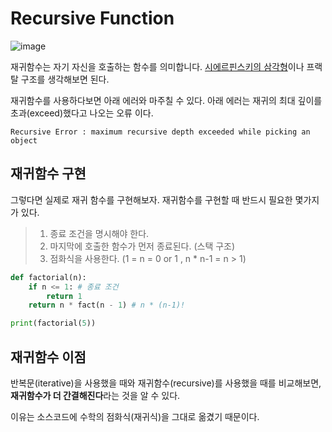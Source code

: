 # Recursive Function

![image](https://user-images.githubusercontent.com/55238671/235831800-a1c3d503-575a-4fa7-8e61-23eebb8e589a.png)

재귀함수는 자기 자신을 호출하는 함수를 의미합니다. [시에르핀스키의 삼각형](https://en.wikipedia.org/wiki/Sierpi%C5%84ski\_triangle)이나 프랙탈 구조를 생각해보면 된다.

재귀함수를 사용하다보면 아래 에러와 마주칠 수 있다. 아래 에러는 재귀의 최대 깊이를 초과(exceed)했다고 나오는 오류 이다.

```
Recursive Error : maximum recursive depth exceeded while picking an object
```

## 재귀함수 구현

그렇다면 실제로 재귀 함수를 구현해보자. 재귀함수를 구현할 때 반드시 필요한 몇가지가 있다.

> 1. 종료 조건을 명시해야 한다.
> 2. 마지막에 호출한 함수가 먼저 종료된다. (스택 구조)
> 3. 점화식을 사용한다. (1 = n = 0 or 1 , n \* n-1 = n > 1)

```python
def factorial(n):
    if n <= 1: # 종료 조건
        return 1
    return n * fact(n - 1) # n * (n-1)!

print(factorial(5))
```

## 재귀함수 이점

반복문(iterative)을 사용했을 때와 재귀함수(recursive)를 사용했을 때를 비교해보면, **재귀함수가 더 간결해진다**라는 것을 알 수 있다.

이유는 소스코드에 수학의 점화식(재귀식)을 그대로 옮겼기 때문이다.
